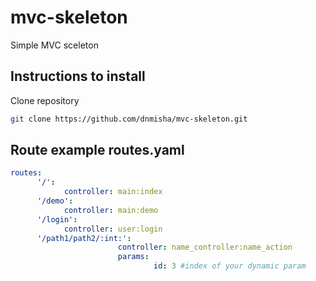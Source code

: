# mvc-skeleton

Simple MVC sceleton

## Instructions to install

Clone repository
```bash
git clone https://github.com/dnmisha/mvc-skeleton.git 
``` 
## Route example routes.yaml

```yaml
routes:
      '/':
            controller: main:index
      '/demo':
            controller: main:demo
      '/login':
            controller: user:login
      '/path1/path2/:int:':
                        controller: name_controller:name_action
                        params:
                                id: 3 #index of your dynamic param
```


